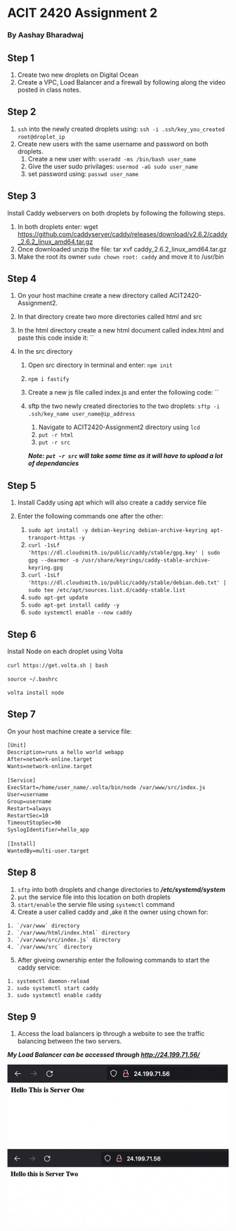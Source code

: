 # ACIT 2420 Assignment 2
### By Aashay Bharadwaj

## Step 1
  1. Create two new droplets on Digital Ocean
  2. Create a VPC, Load Balancer and a firewall by following along the video posted in class notes.
    
## Step 2
  1. `ssh` into the newly created droplets using: `ssh -i .ssh/key_you_created root@droplet_ip`
  2. Create new users with the same username and password on both droplets.
      1. Create a new user with: `useradd -ms /bin/bash user_name`
      2. Give the user sudo privilages: `usermod -aG sudo user_name`
      3. set password using: `passwd user_name`
      
## Step 3
Install Caddy webservers on both droplets by following the following steps. 

  1. In both droplets enter: wget https://github.com/caddyserver/caddy/releases/download/v2.6.2/caddy_2.6.2_linux_amd64.tar.gz
  2. Once downloaded unzip the file: tar xvf caddy_2.6.2_linux_amd64.tar.gz
  3. Make the root its owner `sudo chown root: caddy` and move it to /usr/bin
    
 ## Step 4
  1. On your host machine create a new directory called ACIT2420-Assignment2.
  2. In that directory create two more directories called html and src
  3. In the html directory create a new html document called index.html and paste this code inside it:
  ``
  
  4. In the src directory
      
     1. Open src directory in terminal and enter: `npm init`
     2. `npm i fastify`
     3. Create a new js file called index.js and enter the following code:
     ``
     4. sftp the two newly created directories to the two droplets: `sftp -i .ssh/key_name user_name@ip_address`
      
        1. Navigate to ACIT2420-Assignment2 directory using `lcd` 
        2. `put -r html`
        3. `put -r src`
        
        ***Note: `put -r src` will take some time as it will have to upload a lot of dependancies***
        
## Step 5

  1. Install Caddy using apt which will also create a caddy service file 
  2. Enter the following commands one after the other:
      
      1. `sudo apt install -y debian-keyring debian-archive-keyring apt-transport-https -y`
      2. `curl -1sLf 'https://dl.cloudsmith.io/public/caddy/stable/gpg.key' | sudo gpg --dearmor -o /usr/share/keyrings/caddy-stable-archive-keyring.gpg`
      3. `curl -1sLf 'https://dl.cloudsmith.io/public/caddy/stable/debian.deb.txt' | sudo tee /etc/apt/sources.list.d/caddy-stable.list`
      4. `sudo apt-get update`
      5. `sudo apt-get install caddy -y`
      6. `sudo systemctl enable --now caddy`
      
## Step 6

Install Node on each droplet using Volta

  `curl https://get.volta.sh | bash`
  
  `source ~/.bashrc`
  
  `volta install node`
  
## Step 7
On your host machine create a service file:
    
    [Unit]
    Description=runs a hello world webapp
    After=network-online.target
    Wants=network-online.target

    [Service]
    ExecStart=/home/user_name/.volta/bin/node /var/www/src/index.js
    User=username
    Group=username
    Restart=always
    RestartSec=10
    TimeoutStopSec=90
    SyslogIdentifier=hello_app

    [Install]
    WantedBy=multi-user.target
    
## Step 8

  1. `sftp` into both droplets and change directories to ***/etc/systemd/system***
  2. `put` the service file into this location on both droplets
  3. `start/enable` the servie file using `systemctl` command
  4. Create a user called caddy and ,ake it the owner using chown for:
    
    1. `/var/www` directory
    2. `/var/www/html/index.html` directory
    3. `/var/www/src/index.js` directory
    4. `/var/www/src` directory
    
  5. After giveing ownership enter the following commands to start the caddy service:
    
    1. systemctl daemon-reload
    2. sudo systemctl start caddy
    3. sudo systemctl enable caddy 
    
## Step 9

  1. Access the load balancers ip through a website to see the traffic balancing between the two servers. 
  
  ***My Load Balancer can be accessed through http://24.199.71.56/***

![](images/server-one.png)

![](images/server-two.png)
